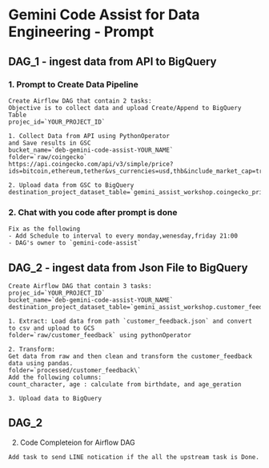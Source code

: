 
# Gemini Code Assist for Data Engineering  - Prompt 

## DAG_1 - ingest data from API to BigQuery

### 1. Prompt to Create Data Pipeline 

```
Create Airflow DAG that contain 2 tasks:
Objective is to collect data and upload Create/Append to BigQuery Table 
projec_id=`YOUR_PROJECT_ID`

1. Collect Data from API using PythonOperator
and Save results in GSC 
bucket_name=`deb-gemini-code-assist-YOUR_NAME` 
folder=`raw/coingecko`
https://api.coingecko.com/api/v3/simple/price?ids=bitcoin,ethereum,tether&vs_currencies=usd,thb&include_market_cap=true&include_24hr_vol=true&include_24hr_change=true&include_last_updated_at=true

2. Upload data from GSC to BigQuery
destination_project_dataset_table=`gemini_assist_workshop.coingecko_price`
```
### 2. Chat with you code after prompt is done
```
Fix as the following 
- Add Schedule to interval to every monday,wenesday,friday 21:00 
- DAG's owner to `gemini-code-assist`
```

## DAG_2 - ingest data from Json File to BigQuery

```
Create Airflow DAG that contain 3 tasks:
projec_id=`YOUR_PROJECT_ID`
bucket_name=`deb-gemini-code-assist-YOUR_NAME` 
destination_project_dataset_table=`gemini_assist_workshop.customer_feedback`

1. Extract: Load data from path `customer_feedback.json` and convert to csv and upload to GCS 
folder=`raw/customer_feedback` using pythonOperator

2. Transform: 
Get data from raw and then clean and transform the customer_feedback data using pandas.
folder=`processed/customer_feedback\`
Add the following columns:
count_character, age : calculate from birthdate, and age_geration

3. Upload data to BigQuery 
```


## DAG_2 
2. Code Completeion for Airflow DAG
```
Add task to send LINE notication if the all the upstream task is Done.
```